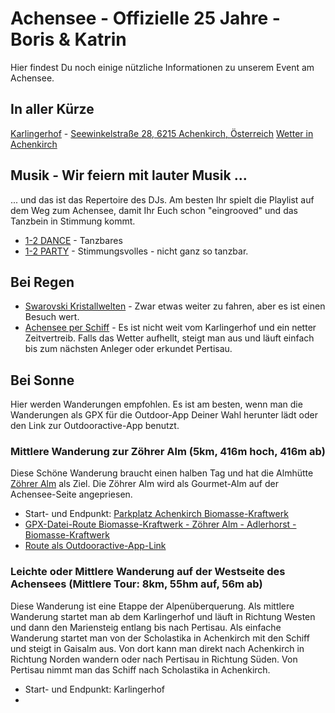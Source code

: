 # Achensee - Offizielle 25 Jahre - Boris & Katrin
Hier findest Du noch einige nützliche Informationen zu unserem Event am Achensee.

## In aller Kürze
[Karlingerhof](https://www.karlingerhof.at) - [Seewinkelstraße 28, 6215 Achenkirch, Österreich](https://www.openstreetmap.org/?mlat=47.50161&mlon=11.70631#map=17/47.50161/11.70631)
[Wetter in Achenkirch](https://www.wetter.com/oesterreich/achenkirch/ATAT30004.html)

## Musik - Wir feiern mit lauter Musik ...
\... und das ist das Repertoire des DJs. Am besten Ihr spielt die Playlist auf dem Weg zum Achensee, damit Ihr Euch schon "eingrooved" und das Tanzbein in Stimmung kommt.
- [1-2 DANCE](https://open.spotify.com/playlist/3tiFZTpsx3zTG3ClOU2q8G?si=490ebf07dbd74f3d) - Tanzbares
- [1-2 PARTY](https://open.spotify.com/playlist/4wxw2sSql3iAjh2qKq22m6?si=42185f92c658441d) - Stimmungsvolles - nicht ganz so tanzbar.

## Bei Regen
- [Swarovski Kristallwelten](https://kristallwelten.swarovski.com/) - Zwar etwas weiter zu fahren, aber es ist einen Besuch wert.
- [Achensee per Schiff](https://www.achenseeschifffahrt.at/) - Es ist nicht weit vom Karlingerhof und ein netter Zeitvertreib. Falls das Wetter aufhellt, steigt man aus und läuft einfach bis zum nächsten Anleger oder erkundet Pertisau.

## Bei Sonne
Hier werden Wanderungen empfohlen. Es ist am besten, wenn man die Wanderungen als GPX für die Outdoor-App Deiner Wahl herunter lädt oder den Link zur Outdooractive-App benutzt.

### Mittlere Wanderung zur Zöhrer Alm (5km, 416m hoch, 416m ab) 
Diese Schöne Wanderung braucht einen halben Tag und hat die Almhütte [Zöhrer Alm](https://www.achensee.com/map-detail/zoehreralm/) als Ziel. Die Zöhrer Alm wird als Gourmet-Alm auf der Achensee-Seite angepriesen.
- Start- und Endpunkt: [Parkplatz Achenkirch Biomasse-Kraftwerk](https://www.openstreetmap.org/?mlat=47.52562&mlon=11.70910#map=17/47.52562/11.70910)
- [GPX-Datei-Route Biomasse-Kraftwerk - Zöhrer Alm - Adlerhorst - Biomasse-Kraftwerk](assets/achenkirch--biomasse-kraftwerk--zoehreralm.gpx) 
- [Route als Outdooractive-App-Link](https://www.outdooractive.com/de/route/wanderung/achensee/achenkirch-biomasse-kraftwerk-zoehrer-alm-adlerhorst-biomasse/271288120/?share=%7Ezwfkbzip%244osshept)

### Leichte oder Mittlere Wanderung auf der Westseite des Achensees (Mittlere Tour: 8km, 55hm auf, 56m ab)
Diese Wanderung ist eine Etappe der Alpenüberquerung. Als mittlere Wanderung startet man ab dem Karlingerhof und läuft in Richtung Westen und dann den Mariensteig entlang bis nach Pertisau. Als einfache Wanderung startet man von der Scholastika in Achenkirch mit den Schiff und steigt in Gaisalm aus. Von dort kann man direkt nach Achenkirch in Richtung Norden wandern oder nach Pertisau in Richtung Süden. Von Pertisau nimmt man das Schiff nach Scholastika in Achenkirch.
- Start- und Endpunkt: Karlingerhof
- 



